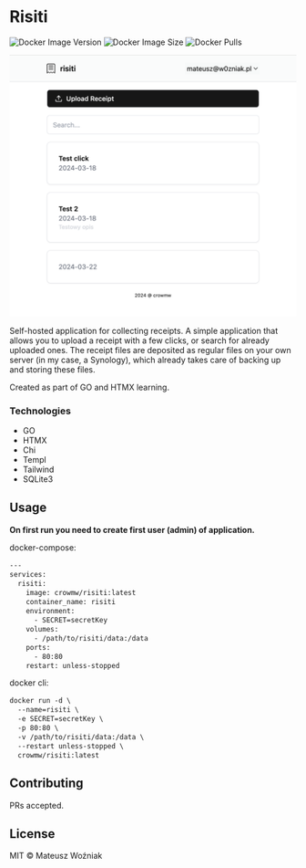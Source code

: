 # Risiti

![Docker Image Version](https://img.shields.io/docker/v/crowmw/risiti)
![Docker Image Size](https://img.shields.io/docker/image-size/crowmw/risiti)
![Docker Pulls](https://img.shields.io/docker/pulls/crowmw/risiti)

![screenshoot](./screenshoot.png)

Self-hosted application for collecting receipts. A simple application that allows you to upload a receipt with a few clicks, or search for already uploaded ones. The receipt files are deposited as regular files on your own server (in my case, a Synology), which already takes care of backing up and storing these files.

Created as part of GO and HTMX learning.

### Technologies

- GO
- HTMX
- Chi
- Templ
- Tailwind
- SQLite3

## Usage

**On first run you need to create first user (admin) of application.**

docker-compose:

```
---
services:
  risiti:
    image: crowmw/risiti:latest
    container_name: risiti
    environment:
      - SECRET=secretKey
    volumes:
      - /path/to/risiti/data:/data
    ports:
      - 80:80
    restart: unless-stopped
```

docker cli:

```
docker run -d \
  --name=risiti \
  -e SECRET=secretKey \
  -p 80:80 \
  -v /path/to/risiti/data:/data \
  --restart unless-stopped \
  crowmw/risiti:latest
```

## Contributing

PRs accepted.

## License

MIT © Mateusz Woźniak
